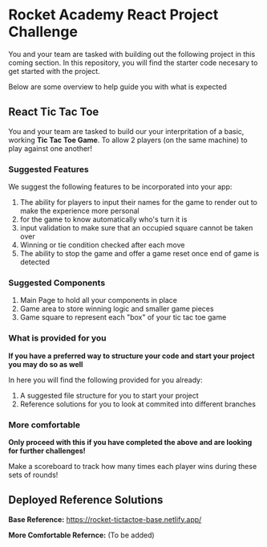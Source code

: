 # Rocket Academy React Project Challenge

You and your team are tasked with building out the following project in this coming section. In this repository, you will find the starter code necesary to get started with the project.


Below are some overview to help guide you with what is expected

## React Tic Tac Toe

You and your team are tasked to build our your interpritation of a basic, working __Tic Tac Toe Game__. To allow 2 players (on the same machine) to play against one another!

### Suggested Features

We suggest the following features to be incorporated into your app:

1. The ability for players to input their names for the game to render out to make the experience more personal
2. for the game to know automatically who's turn it is 
3. input validation to make sure that an occupied square cannot be taken over
4. Winning or tie condition checked after each move
4. The ability to stop the game and offer a game reset once end of game is detected


### Suggested Components

1. Main Page to hold all your components in place
2. Game area to store winning logic and smaller game pieces
3. Game square to represent each "box" of your tic tac toe game

### What is provided for you

**If you have a preferred way to structure your code and start your project you may do so as well**

In here you will find the following provided for you already:
1. A suggested file structure for you to start your project 
3. Reference solutions for you to look at commited into different branches
### More comfortable

**Only proceed with this if you have completed the above and are looking for further challenges!**

Make a scoreboard to track how many times each player wins during these sets of rounds!

## Deployed Reference Solutions

__Base Reference:__ https://rocket-tictactoe-base.netlify.app/

__More Comfortable Refernce:__ (To be added)


